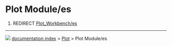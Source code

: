 # Plot Module/es
1.  REDIRECT [Plot\_Workbench/es](Plot_Workbench/es.md)



---
![](images/Right_arrow.png) [documentation index](../README.md) > [Plot](Plot_Workbench.md) > Plot Module/es
